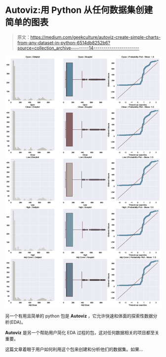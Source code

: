 # Autoviz:用 Python 从任何数据集创建简单的图表

> 原文：<https://medium.com/geekculture/autoviz-create-simple-charts-from-any-dataset-in-python-6514db8252b6?source=collection_archive---------14----------------------->

![](img/022bfe0bcd2485c9e02df40dc27598f5.png)

另一个有用且简单的 python 包是 **Autoviz** ，它允许快速和体面的探索性数据分析(EDA)。

**Autoviz** 是另一个帮助用户简化 EDA 过程的包，这对任何数据相关的项目都至关重要。

这篇文章着眼于用户如何利用这个包来创建和分析他们的数据集。如果…